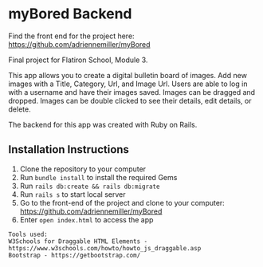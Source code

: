 # myBored Backend 
Find the front end for the project here: https://github.com/adriennemiller/myBored 


Final project for Flatiron School, Module 3.

This app allows you to create a digital bulletin board of images. Add new images with a Title, Category, Url, and Image Url. Users are able to log in with a username and have their images saved. Images can be dragged and dropped. Images can be double clicked to see their details, edit details, or delete.

The backend for this app was created with Ruby on Rails.

Installation Instructions
-------------------------------------

1. Clone the repository to your computer
2. Run ```bundle install``` to install the required Gems
3. Run ```rails db:create && rails db:migrate```
4. Run ```rails s``` to start local server 
5. Go to the front-end of the project and clone to your computer: https://github.com/adriennemiller/myBored 
6. Enter ```open index.html``` to access the app

```
Tools used: 
W3Schools for Draggable HTML Elements - https://www.w3schools.com/howto/howto_js_draggable.asp
Bootstrap - https://getbootstrap.com/
```

